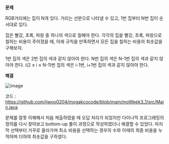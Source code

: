**문제**


RGB거리에는 집이 N개 있다. 거리는 선분으로 나타낼 수 있고, 1번 집부터 N번 집이 순서대로 있다.

집은 빨강, 초록, 파랑 중 하나의 색으로 칠해야 한다. 각각의 집을 빨강, 초록, 파랑으로 칠하는 비용이 주어졌을 때, 아래 규칙을 만족하면서 모든 집을 칠하는 비용의 최솟값을 구해보자.

1번 집의 색은 2번 집의 색과 같지 않아야 한다.
N번 집의 색은 N-1번 집의 색과 같지 않아야 한다.
i(2 ≤ i ≤ N-1)번 집의 색은 i-1번, i+1번 집의 색과 같지 않아야 한다.




**해결**

![image](https://user-images.githubusercontent.com/90139549/180381067-a6802af8-276c-44ca-aef9-e5c83daea76c.png)


코드 : https://github.com/jiwoo0204/mogakcocode/blob/main/moWeek3_1/src/Main.java


문제를 잘못 이해해서 처음 제출하였을 때 오답 처리가 되었지만 다이나믹 프로그래밍의 정의를 다시 찾아보고 bottom-up 풀이 과정으로 작성하였더니 해결할 수 있었다. 
마지막 선택부터 거꾸로 올라가며 최소 비용을 선택하는 경우의 수와 이때의 최종 비용을 누적하며 더하여 최솟값을 구하였다.
